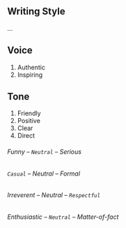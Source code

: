 ## Writing Style

…

## Voice

1. Authentic
2. Inspiring

## Tone

1. Friendly
2. Positive
3. Clear
4. Direct




###### Funny – `Neutral` – Serious
###### `Casual` – Neutral – Formal
###### Irreverent – Neutral – `Respectful`
###### Enthusiastic – `Neutral` – Matter-of-fact
